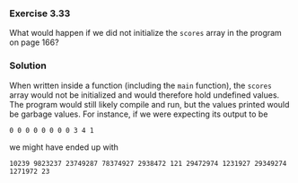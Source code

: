 ### Exercise 3.33

What would happen if we did not initialize the `scores` array in the program on
page 166?

### Solution

When written inside a function (including the `main` function), the `scores`
array would not be initialized and would therefore hold undefined values. The
program would still likely compile and run, but the values printed would be
garbage values. For instance, if we were expecting its output to be

```
0 0 0 0 0 0 0 0 3 4 1
```

we might have ended up with

```
10239 9823237 23749287 78374927 2938472 121 29472974 1231927 29349274 1271972 23
```

